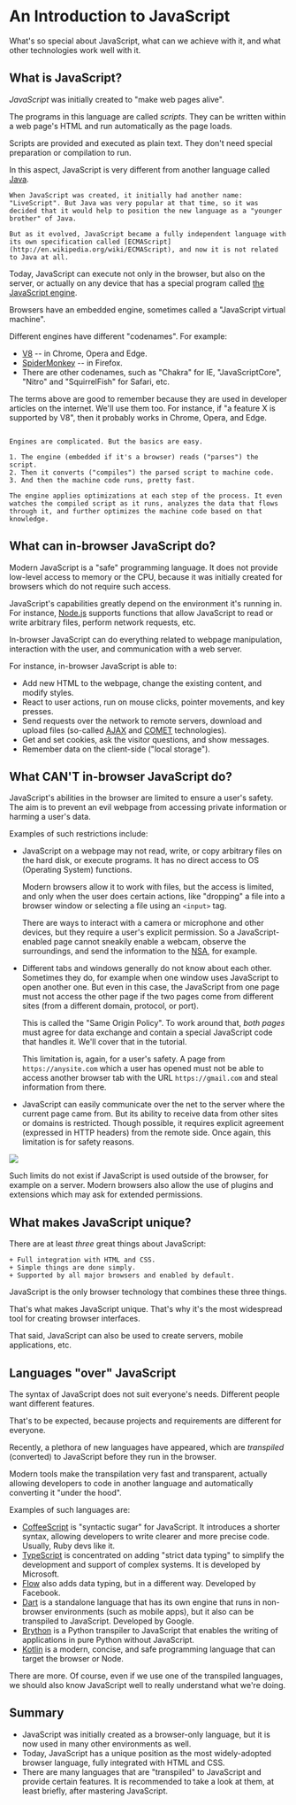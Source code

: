 # An Introduction to JavaScript

What's so special about JavaScript, what can we achieve with it, and what other technologies work well with it.

## What is JavaScript?

*JavaScript* was initially created to "make web pages alive".

The programs in this language are called *scripts*. They can be written within a web page's HTML and run automatically as the page loads.

Scripts are provided and executed as plain text. They don't need special preparation or compilation to run.

In this aspect, JavaScript is very different from another language called [Java](https://en.wikipedia.org/wiki/Java_(programming_language)).

```smart header="Why is it called <u>Java</u>Script?"
When JavaScript was created, it initially had another name: "LiveScript". But Java was very popular at that time, so it was decided that it would help to position the new language as a "younger brother" of Java.

But as it evolved, JavaScript became a fully independent language with its own specification called [ECMAScript](http://en.wikipedia.org/wiki/ECMAScript), and now it is not related to Java at all.
```

Today, JavaScript can execute not only in the browser, but also on the server, or actually on any device that has a special program called [the JavaScript engine](https://en.wikipedia.org/wiki/JavaScript_engine).

Browsers have an embedded engine, sometimes called a "JavaScript virtual machine".

Different engines have different "codenames". For example:

- [V8](https://en.wikipedia.org/wiki/V8_(JavaScript_engine)) -- in Chrome, Opera and Edge.
- [SpiderMonkey](https://en.wikipedia.org/wiki/SpiderMonkey) -- in Firefox.
- There are other codenames, such as "Chakra" for IE, "JavaScriptCore", "Nitro" and "SquirrelFish" for Safari, etc.

The terms above are good to remember because they are used in developer articles on the internet. We'll use them too. For instance, if "a feature X is supported by V8", then it probably works in Chrome, Opera, and Edge.

```smart header="How do engines work?"

Engines are complicated. But the basics are easy.

1. The engine (embedded if it's a browser) reads ("parses") the script.
2. Then it converts ("compiles") the parsed script to machine code.
3. And then the machine code runs, pretty fast.

The engine applies optimizations at each step of the process. It even watches the compiled script as it runs, analyzes the data that flows through it, and further optimizes the machine code based on that knowledge.
```

## What can in-browser JavaScript do?

Modern JavaScript is a "safe" programming language. It does not provide low-level access to memory or the CPU, because it was initially created for browsers which do not require such access.

JavaScript's capabilities greatly depend on the environment it's running in. For instance, [Node.js](https://wikipedia.org/wiki/Node.js) supports functions that allow JavaScript to read or write arbitrary files, perform network requests, etc.

In-browser JavaScript can do everything related to webpage manipulation, interaction with the user, and communication with a web server.

For instance, in-browser JavaScript is able to:

- Add new HTML to the webpage, change the existing content, and modify styles.
- React to user actions, run on mouse clicks, pointer movements, and key presses.
- Send requests over the network to remote servers, download and upload files (so-called [AJAX](https://en.wikipedia.org/wiki/Ajax_(programming)) and [COMET](https://en.wikipedia.org/wiki/Comet_(programming)) technologies).
- Get and set cookies, ask the visitor questions, and show messages.
- Remember data on the client-side ("local storage").

## What CAN'T in-browser JavaScript do?

JavaScript's abilities in the browser are limited to ensure a user's safety. The aim is to prevent an evil webpage from accessing private information or harming a user's data.

Examples of such restrictions include:

- JavaScript on a webpage may not read, write, or copy arbitrary files on the hard disk, or execute programs. It has no direct access to OS (Operating System) functions.

    Modern browsers allow it to work with files, but the access is limited, and only when the user does certain actions, like "dropping" a file into a browser window or selecting a file using an `<input>` tag.

    There are ways to interact with a camera or microphone and other devices, but they require a user's explicit permission. So a JavaScript-enabled page cannot sneakily enable a webcam, observe the surroundings, and send the information to the [NSA](https://en.wikipedia.org/wiki/National_Security_Agency), for example.
- Different tabs and windows generally do not know about each other. Sometimes they do, for example when one window uses JavaScript to open another one. But even in this case, the JavaScript from one page must not access the other page if the two pages come from different sites (from a different domain, protocol, or port).

    This is called the "Same Origin Policy". To work around that, *both pages* must agree for data exchange and contain a special JavaScript code that handles it. We'll cover that in the tutorial.

    This limitation is, again, for a user's safety. A page from `https://anysite.com` which a user has opened must not be able to access another browser tab with the URL `https://gmail.com` and steal information from there.
- JavaScript can easily communicate over the net to the server where the current page came from. But its ability to receive data from other sites or domains is restricted. Though possible, it requires explicit agreement (expressed in HTTP headers) from the remote side. Once again, this limitation is for safety reasons.

![](limitations.svg)

Such limits do not exist if JavaScript is used outside of the browser, for example on a server. Modern browsers also allow the use of plugins and extensions which may ask for extended permissions.

## What makes JavaScript unique?

There are at least *three* great things about JavaScript:

```compare
+ Full integration with HTML and CSS.
+ Simple things are done simply.
+ Supported by all major browsers and enabled by default.
```
JavaScript is the only browser technology that combines these three things.

That's what makes JavaScript unique. That's why it's the most widespread tool for creating browser interfaces.

That said, JavaScript can also be used to create servers, mobile applications, etc.

## Languages "over" JavaScript

The syntax of JavaScript does not suit everyone's needs. Different people want different features.

That's to be expected, because projects and requirements are different for everyone.

Recently, a plethora of new languages have appeared, which are *transpiled* (converted) to JavaScript before they run in the browser.

Modern tools make the transpilation very fast and transparent, actually allowing developers to code in another language and automatically converting it "under the hood".

Examples of such languages are:

- [CoffeeScript](https://coffeescript.org/) is "syntactic sugar" for JavaScript. It introduces a shorter syntax, allowing developers to write clearer and more precise code. Usually, Ruby devs like it.
- [TypeScript](https://www.typescriptlang.org/) is concentrated on adding "strict data typing" to simplify the development and support of complex systems. It is developed by Microsoft.
- [Flow](https://flow.org/) also adds data typing, but in a different way. Developed by Facebook.
- [Dart](https://www.dartlang.org/) is a standalone language that has its own engine that runs in non-browser environments (such as mobile apps), but it also can be transpiled to JavaScript. Developed by Google.
- [Brython](https://brython.info/) is a Python transpiler to JavaScript that enables the writing of applications in pure Python without JavaScript.
- [Kotlin](https://kotlinlang.org/docs/reference/js-overview.html) is a modern, concise, and safe programming language that can target the browser or Node.

There are more. Of course, even if we use one of the transpiled languages, we should also know JavaScript well to really understand what we're doing.

## Summary

- JavaScript was initially created as a browser-only language, but it is now used in many other environments as well.
- Today, JavaScript has a unique position as the most widely-adopted browser language, fully integrated with HTML and CSS.
- There are many languages that are "transpiled" to JavaScript and provide certain features. It is recommended to take a look at them, at least briefly, after mastering JavaScript.
